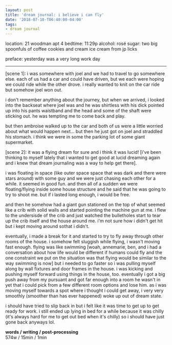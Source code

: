 ```yaml
---
layout: post
title: 'dream journal: i believe i can fly'
date: '2018-07-10-T06:40:00-04:00'
tags:
- dream journal
--- 
```


location: 21 woodman apt 4
bedtime: 11:29p
alcohol: rosé
sugar: two big spoonfuls of coffee cookies and cream ice cream from jp licks

preface: yesterday was a very long work day

---

[scene 1]: i was somewhere with joel and we had to travel to go somewhere else. each of us had a car and could have driven, but we each were hoping we could ride while the other drove. i really wanted to knit on the car ride but somehow joel won out. 

i don't remember anything about the journey, but when we arrived, i looked into the backseat where joel was and he was shirtless with his dick pointed up into his pants waistband and the head and some of the shaft were sticking out. he was tempting me to come back and play.

but then ambroise walked up to the car and both of us were a little worried about what would happen next... but then he just got on joel and straddled his stomach. i think we were in some the parking lot of some giant supermarket.

[scene 2]: it was a flying dream for sure and i think it was lucid! [i've been thinking to myself lately that i wanted to get good at lucid dreaming again and i knew that dream journaling was a way to help get there]. 

i was floating in space (like outer space space that was dark and there were stars around) with some guy and we were just chasing each other for a while. it seemed in good fun. and then all of a sudden we were floating/flying inside some house structure and he said that he was going to try to shoot me. but if i lasted long enough, i would be free. 

and then he somehow had a giant gun stationed on the top of what seemed like a crib with solid walls and started pointing the machine gun at me. i flew to the undersisde of the crib and just watched the bulletholes start to tear up the crib itself and the house around me. i'm not sure how i didn't get hit but i kept moving around sothat i didn't.

eventually, i made a break for it and started to try to fly away through other rooms of the house. i somehow felt sluggish while flying, i wasn't moving fast enough. flying was like swimming [woah, annemarie, ben, and i had a conversation about how life would be different if humans could fly and the one constraint we put on the situation was that flying would be similar to the way swimming is now] but i needed to go faster so i was pulling myself along by wall fixtures and door frames in the house. i was kicking and pushing myself forward using things in the house, too. eventually i got a big push away from my pursuant and got far enough into a room he wasn't in yet that i could pick from a few different room options and lose him. as i was moving myself towards a spot where i thought i could get away, i very very smoothly (smoother than has ever happened) woke up out of dream state. 

i should have tried to slip back in but i felt like it was time to get up to get ready for work. i still ended up lying in bed for a while because it was chilly (it's always hard for me to get out bed when it's chilly) so i should have just gone back anyways lol. 

**words / writing / post-processing**  
574w / 15min / 1min